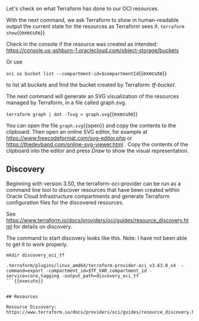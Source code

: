 Let's check on what Terraform has done to our OCI resources.

With the next command, we ask Terraform to show in human-readable output the current state for the resources as Terraform sees it.
`terraform show`{{execute}}

Check in the console if the resource was created as intended:
https://console.us-ashburn-1.oraclecloud.com/object-storage/buckets 

Or use

`oci os bucket list --compartment-id=$compartmentId`{{execute}}

to list all buckets and find the bucket created by Terraform: *tf-bucket*. 

The next command will generate an SVG visualization of the resources managed by Terraform, in a file called graph.svg.

`terraform graph | dot -Tsvg > graph.svg`{{execute}}

You can open the file `graph.svg`{{open}} and copy the contents to the clipboard. Then open an online SVG editor, for example at https://www.freecodeformat.com/svg-editor.php or https://thedevband.com/online-svg-viewer.html  . Copy the contents of the clipboard into the editor and press *Draw* to show the visual representation. 

## Discovery

Beginning with version 3.50, the terraform-oci-provider can be run as a command line tool to discover resources that have been created within Oracle Cloud Infrastructure compartments and generate Terraform configuration files for the discovered resources.

See https://www.terraform.io/docs/providers/oci/guides/resource_discovery.html for details on discovery.

The command to start discovery looks like this. Note: I have not been able to get it to work properly.

```
mkdir discovery_oci_tf

.terraform/plugins/linux_amd64/terraform-provider-oci_v3.63.0_x4  -command=export -compartment_id=$TF_VAR_compartment_id -service=core,tagging -output_path=discovery_oci_tf
```{{execute}}


## Resources

Resource Discovery: https://www.terraform.io/docs/providers/oci/guides/resource_discovery.html 